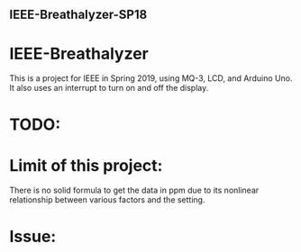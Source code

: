 ## IEEE-Breathalyzer-SP18

# IEEE-Breathalyzer
This is a project for IEEE in Spring 2019, using MQ-3, LCD, and Arduino Uno. It also uses an interrupt to turn on and off the display.

# TODO:

# Limit of this project:
There is no solid formula to get the data in ppm due to its nonlinear relationship between various factors and the setting.

# Issue:
